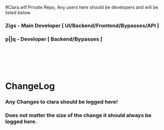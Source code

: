 #Clara.wtf Private Repo, Any users here should be developers and will be listed below.
<br>
### Zigs - Main Developer [ UI/Backend/Frontend/Bypasses/API ]
### p||q - Developer [ Backend/Bypasses ]

<br>
<br>
<br>
<br>

# ChangeLog
### Any Changes to clara should be logged here!
### Does not matter the size of the change it should always be logged here.
